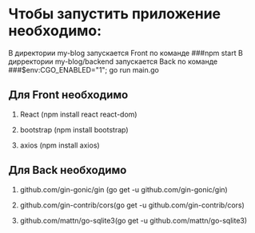 
# Чтобы запустить приложение необходимо:

В директории my-blog запускается Front по команде 
###npm start 
В дирректории my-blog/backend запускается Back по команде 
###$env:CGO_ENABLED="1"; go run main.go

## Для Front необходимо

1) React (npm install react react-dom)

2) bootstrap (npm install bootstrap)

3) axios (npm install axios)

## Для Back необходимо

1) github.com/gin-gonic/gin (go get -u github.com/gin-gonic/gin)

2) github.com/gin-contrib/cors(go get -u github.com/gin-contrib/cors)

3) github.com/mattn/go-sqlite3(go get -u github.com/mattn/go-sqlite3)


